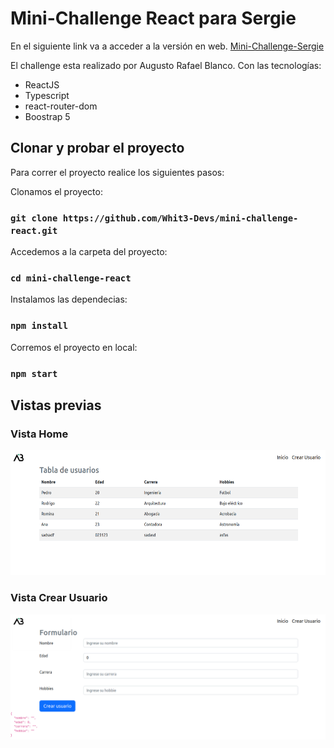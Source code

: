 # Mini-Challenge React para Sergie

En el siguiente link va a acceder a la versión en web. [Mini-Challenge-Sergie](https://mini-challenge-sergie.web.app/)

El challenge esta realizado por Augusto Rafael Blanco. 
Con las tecnologías:
- ReactJS
- Typescript
- react-router-dom
- Boostrap 5


## Clonar y probar el proyecto

Para correr el proyecto realice los siguientes pasos:

Clonamos el proyecto:
### `git clone https://github.com/Whit3-Devs/mini-challenge-react.git`

Accedemos a la carpeta del proyecto:
### `cd mini-challenge-react`

Instalamos las dependecias:
### `npm install`

Corremos el proyecto en local:
### `npm start`

## Vistas previas

### Vista Home
  <img height="200" src="https://github.com/Whit3-Devs/mini-challenge-react/blob/master/assetsreadme/home.png?raw=true" />

### Vista Crear Usuario
  <img height="200" src="https://github.com/Whit3-Devs/mini-challenge-react/blob/master/assetsreadme/createuse.png?raw=true" />

